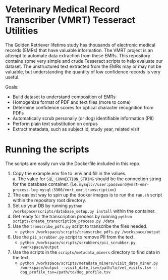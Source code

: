 # Veterinary Medical Record Transcriber (VMRT) Tesseract Utilities

The Golden Retriever lifetime study has thousands of electronic medical records (EMRs) that have valuable information. The VMRT project is an attempt to automate data extraction from these EMRs. This repository contains some very simple and crude Tesseract scripts to help evaluate our dataset. The unstructured text extracted from the EMRs may or may not be valuable, but understanding the quantity of low confidence records is very useful.

Goals:

- Build dataset to understand composition of EMRs
- Homogenize format of PDF and text files (more to come)
- Determine confidence scores for optical character recognition from PDFs
- Automatically scrub personally (or dog) identifiable information (PII)
- Perform plain text substitution on corpus
- Extract metadata, such as subject id, study year, related visit

# Running the scripts

The scripts are easily run via the Dockerfile included in this repo.

1. Copy the example.env file to .env and fill in the values.  
    a. The value for `SQL_CONNECTION_STRING` should be the connection string for the database container. (i.e. `mysql://user:password@vmrt-emr-process-log-mysql:3306/vmrt_emr_transcription`)
2. The easiest way to spin up the docker images is to run the `run.sh` script within the repository root directory.
3. Set up your DB by running `python /workspace/scripts/database_setup.py install` within the container.
4. Get ready for the transcription process by running `python scripts/create_transcription_process.py /data`
5. Use the `transcribe_pdfs.py` script to transcribe the files needed.
    - `python /workspace/scripts/transcribe_pdfs.py /workspace/output`
6. Use the `pii_scrubber.py` script to remove PII from the text.
    - `python /workspace/scripts/scrubbers/pii_scrubber.py /workspace/output`
7. Use the scripts in the `scripts/metadata_miners` directory to find data in the text.
    - `python /workspace/scripts/metadata_miners/visit_date_miner.py /workspace/output --visit_date_tsv=/path/to/vet_visits.tsv --dog_profile_tsv=/path/to/dog_profile.tsv`